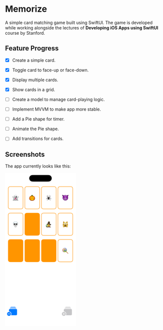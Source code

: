 # Memorize
A simple card matching game built using SwiftUI. The game is developed while working alongside the lectures of **Developing iOS Apps using SwiftUI** course by Stanford.


## Feature Progress
- [x] Create a simple card.
- [x] Toggle card to face-up or face-down.
- [x] Display multiple cards.
- [x] Show cards in a grid.
- [ ] Create a model to manage card-playing logic.
- [ ] Implement MVVM to make app more stable.
- [ ] Add a Pie shape for timer.
- [ ] Animate the Pie shape.
- [ ] Add transitions for cards.



## Screenshots
The app currently looks like this:

<img src="/Screenshots/Memorize.png" width="231" height="500" alt="Memorize">
